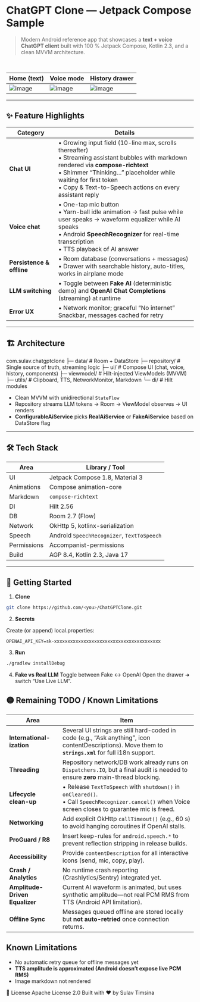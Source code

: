 # ChatGPT Clone — Jetpack Compose Sample

> Modern Android reference app that showcases a **text + voice ChatGPT client** built with 100 % Jetpack Compose, Kotlin 2.3, and a clean MVVM architecture.

<br/>

| Home (text) | Voice mode | History drawer |
|---|---|---|
| ![image](https://github.com/user-attachments/assets/7cd4c2bb-1b2a-4708-95c1-8c1bcb63d34c)| ![image](https://github.com/user-attachments/assets/e728f565-3a5c-47bd-b5ac-d1f983f62329)| ![image](https://github.com/user-attachments/assets/8c068e82-c703-4ee2-9f38-c34a1d2c27eb)|

---

## ✨ Feature Highlights

| Category | Details |
|----------|---------|
| **Chat UI** | • Growing input field (10-line max, scrolls thereafter) <br>• Streaming assistant bubbles with markdown rendered via **compose-richtext** <br>• Shimmer “Thinking…” placeholder while waiting for first token <br>• Copy & Text-to-Speech actions on every assistant reply |
| **Voice chat** | • One-tap mic button <br>• Yarn-ball idle animation → fast pulse while user speaks → waveform equalizer while AI speaks <br>• Android **SpeechRecognizer** for real-time transcription <br>• TTS playback of AI answer |
| **Persistence & offline** | • Room database (conversations + messages) <br>• Drawer with searchable history, auto-titles, works in airplane mode |
| **LLM switching** | • Toggle between **Fake AI** (deterministic demo) and **OpenAI Chat Completions** (streaming) at runtime |
| **Error UX** | • Network monitor; graceful “No internet” Snackbar, messages cached for retry |

---

## 🏗️ Architecture
com.sulav.chatgptclone
├─ data/ # Room + DataStore
├─ repository/ # Single source of truth, streaming logic
├─ ui/ # Compose UI (chat, voice, history, components)
├─ viewmodel/ # Hilt-injected ViewModels (MVVM)
├─ utils/ # Clipboard, TTS, NetworkMonitor, Markdown
└─ di/ # Hilt modules

* Clean MVVM with unidirectional `StateFlow`  
* Repository streams LLM tokens → Room → ViewModel observes → UI renders  
* **ConfigurableAiService** picks **RealAiService** or **FakeAiService** based on DataStore flag

---

## 🛠️ Tech Stack

| Area | Library / Tool |
|------|----------------|
| UI | Jetpack Compose 1.8, Material 3 |
| Animations | Compose animation-core |
| Markdown | `compose-richtext` |
| DI | Hilt 2.56 |
| DB | Room 2.7 (Flow) |
| Network | OkHttp 5, kotlinx-serialization |
| Speech | Android `SpeechRecognizer`, `TextToSpeech` |
| Permissions | Accompanist-permissions |
| Build | AGP 8.4, Kotlin 2.3, Java 17 |

---

## 🚀 Getting Started

1. **Clone**

```bash
git clone https://github.com/<you>/ChatGPTClone.git
```

2. **Secrets**

Create (or append) local.properties:

```properties
OPENAI_API_KEY=sk-xxxxxxxxxxxxxxxxxxxxxxxxxxxxxxxxxxxxxxxx
```

3. **Run**

```bash
./gradlew installDebug
```

4. **Fake vs Real LLM**
Toggle between Fake ↔︎ OpenAI
Open the drawer ➜ switch “Use Live LLM”.

## 🟡 Remaining TODO / Known Limitations

| Area | Item |
|------|------|
| **International-ization** | Several UI strings are still hard-coded in code (e.g., “Ask anything”, icon contentDescriptions). Move them to **`strings.xml`** for full i18n support. |
| **Threading** | Repository network/DB work already runs on `Dispatchers.IO`, but a final audit is needed to ensure **zero** main-thread blocking. |
| **Lifecycle clean-up** | • Release `TextToSpeech` with `shutdown()` in `onCleared()`.<br>• Call `SpeechRecognizer.cancel()` when Voice screen closes to guarantee mic is freed. |
| **Networking** | Add explicit OkHttp `callTimeout()` (e.g., 60 s) to avoid hanging coroutines if OpenAI stalls. |
| **ProGuard / R8** | Insert keep-rules for `android.speech.*` to prevent reflection stripping in release builds. |
| **Accessibility** | Provide `contentDescription` for all interactive icons (send, mic, copy, play). |
| **Crash / Analytics** | No runtime crash reporting (Crashlytics/Sentry) integrated yet. |
| **Amplitude-Driven Equalizer** | Current AI waveform is animated, but uses synthetic amplitude—not real PCM RMS from TTS (Android API limitation). |
| **Offline Sync** | Messages queued offline are stored locally but **not auto-retried** once connection returns. |

## Known Limitations
- No automatic retry queue for offline messages yet
- **TTS amplitude is approximated (Android doesn’t expose live PCM RMS)**
- Image markdown not rendered


📄 License
Apache License 2.0
Built with ❤️ by Sulav Timsina
